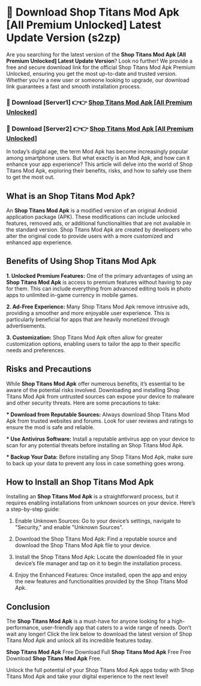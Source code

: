 # 🤖 Download Shop Titans Mod Apk [All Premium Unlocked] Latest Update Version (s2zp)

Are you searching for the latest version of the <strong>Shop Titans Mod Apk [All Premium Unlocked] Latest Update Version</strong>? Look no further! We provide a free and secure download link for the official Shop Titans Mod Apk Premium Unlocked, ensuring you get the most up-to-date and trusted version. Whether you're a new user or someone looking to upgrade, our download link guarantees a fast and smooth installation process.


<h3>📌 Download [Server1] 👉👉 <a href="https://hapymods.com?title=Shop+Titans+Mod+Apk&ref=3B1">Shop Titans Mod Apk [All Premium Unlocked]</a></h3>

<h3>📌 Download [Server2] 👉👉 <a href="https://hapymods.com?title=Shop+Titans+Mod+Apk&ref=3B1">Shop Titans Mod Apk [All Premium Unlocked]</a></h3>


In today’s digital age, the term Mod Apk has become increasingly popular among smartphone users. But what exactly is an Mod Apk, and how can it enhance your app experience? This article will delve into the world of Shop Titans Mod Apk, exploring their benefits, risks, and how to safely use them to get the most out.


<h2>What is an Shop Titans Mod Apk?</h2>

An <strong>Shop Titans Mod Apk</strong> is a modified version of an original Android application package (APK). These modifications can include unlocked features, removed ads, or additional functionalities that are not available in the standard version. Shop Titans Mod Apk are created by developers who alter the original code to provide users with a more customized and enhanced app experience.


<h2>Benefits of Using Shop Titans Mod Apk</h2>

<strong> 1. Unlocked Premium Features:</strong> One of the primary advantages of using an <strong>Shop Titans Mod Apk</strong> is access to premium features without having to pay for them. This can include everything from advanced editing tools in photo apps to unlimited in-game currency in mobile games.

<strong> 2. Ad-Free Experience:</strong> Many Shop Titans Mod Apk remove intrusive ads, providing a smoother and more enjoyable user experience. This is particularly beneficial for apps that are heavily monetized through advertisements.

<strong> 3. Customization:</strong> Shop Titans Mod Apk often allow for greater customization options, enabling users to tailor the app to their specific needs and preferences.


<h2>Risks and Precautions</h2>

While <strong>Shop Titans Mod Apk</strong> offer numerous benefits, it’s essential to be aware of the potential risks involved. Downloading and installing Shop Titans Mod Apk from untrusted sources can expose your device to malware and other security threats. Here are some precautions to take:

<strong> * Download from Reputable Sources:</strong> Always download Shop Titans Mod Apk from trusted websites and forums. Look for user reviews and ratings to ensure the mod is safe and reliable.

<strong> * Use Antivirus Software:</strong> Install a reputable antivirus app on your device to scan for any potential threats before installing an Shop Titans Mod Apk.

<strong> * Backup Your Data:</strong> Before installing any Shop Titans Mod Apk, make sure to back up your data to prevent any loss in case something goes wrong.


<h2>How to Install an Shop Titans Mod Apk</h2>

Installing an <strong>Shop Titans Mod Apk</strong> is a straightforward process, but it requires enabling installations from unknown sources on your device. Here’s a step-by-step guide:

 1. Enable Unknown Sources: Go to your device’s settings, navigate to "Security," and enable "Unknown Sources".

 2. Download the Shop Titans Mod Apk: Find a reputable source and download the Shop Titans Mod Apk file to your device.

 3. Install the Shop Titans Mod Apk: Locate the downloaded file in your device’s file manager and tap on it to begin the installation process.

 4. Enjoy the Enhanced Features: Once installed, open the app and enjoy the new features and functionalities provided by the Shop Titans Mod Apk.


<h2><strong>Conclusion</strong></h2>

The <strong>Shop Titans Mod Apk</strong> is a must-have for anyone looking for a high-performance, user-friendly app that caters to a wide range of needs. Don’t wait any longer! Click the link below to download the latest version of Shop Titans Mod Apk and unlock all its incredible features today.

<strong>Shop Titans Mod Apk</strong> Free Download Full <strong>Shop Titans Mod Apk</strong> Free Free Download <strong>Shop Titans Mod Apk</strong> Free.

Unlock the full potential of your Shop Titans Mod Apk apps today with Shop Titans Mod Apk and take your digital experience to the next level!